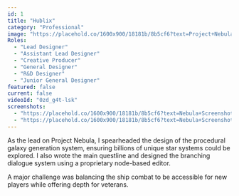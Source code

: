 ```yaml
---
id: 1
title: "Hublix"
category: "Professional"
image: "https://placehold.co/1600x900/18181b/8b5cf6?text=Project+Nebula"
Roles: 
  - "Lead Designer"
  - "Assistant Lead Designer"
  - "Creative Producer"
  - "General Designer"
  - "R&D Designer"
  - "Junior General Designer"
featured: false
current: false
videoId: "0zd_g4t-lsk"
screenshots:
  - "https://placehold.co/1600x900/18181b/8b5cf6?text=Nebula+Screenshot+1"
  - "https://placehold.co/1600x900/18181b/8b5cf6?text=Nebula+Screenshot+2"
---
```


As the lead on Project Nebula, I spearheaded the design of the procedural galaxy generation system, ensuring billions of unique star systems could be explored. I also wrote the main questline and designed the branching dialogue system using a proprietary node-based editor.

A major challenge was balancing the ship combat to be accessible for new players while offering depth for veterans.